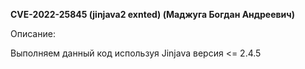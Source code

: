 **CVE-2022-25845 (jinjava2 exnted) (Маджуга Богдан Андреевич)**

Описание:

Выполняем данный код используя Jinjava версия <= 2.4.5
